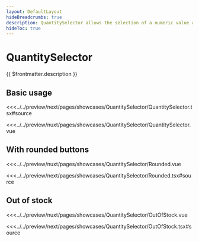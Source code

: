 ```yaml
---
layout: DefaultLayout
hideBreadcrumbs: true
description: QuantitySelector allows the selection of a numeric value and the display of any additional information needed.
hideToc: true
---
```

# QuantitySelector

{{ $frontmatter.description }}

## Basic usage

<Showcase showcase-name="QuantitySelector/QuantitySelector">

<!-- react -->
<<<../../preview/next/pages/showcases/QuantitySelector/QuantitySelector.tsx#source
<!-- end react -->
<!-- vue -->
<<<../../preview/nuxt/pages/showcases/QuantitySelector/QuantitySelector.vue
<!-- end vue -->

</Showcase>

## With rounded buttons

<Showcase showcase-name="QuantitySelector/Rounded">

<!-- vue -->
<<<../../preview/nuxt/pages/showcases/QuantitySelector/Rounded.vue
<!-- end vue -->
<!-- react -->
<<<../../preview/next/pages/showcases/QuantitySelector/Rounded.tsx#source
<!-- end react -->

</Showcase>

## Out of stock

<Showcase showcase-name="QuantitySelector/OutOfStock">

<!-- vue -->
<<<../../preview/nuxt/pages/showcases/QuantitySelector/OutOfStock.vue
<!-- end vue -->
<!-- react -->
<<<../../preview/next/pages/showcases/QuantitySelector/OutOfStock.tsx#source
<!-- end react -->

</Showcase>